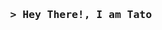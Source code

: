 
<!-- Intro  -->
<h3 align="center">
        <samp>&gt; Hey There!, I am Tato
        </samp>
</h3>


<p align="center"> 
  <samp>
    <!--br>
    「Constantly learning and improving through personal projects, online courses, and collaborations with experienced colleagues. Additionally, I enjoy practicing sports, especially cycling, which helps me maintain a balance between mind and body while tackling new challenges in the world of technology」
    <br>
    <br>
  </samp>
</p>

<p align="center">
<a href = "mailto:contato.tatobrito@gmail.com"><img src="https://img.shields.io/badge/-Gmail-%23333?style=for-the-badge&logo=gmail&logoColor=white" target="_blank"></a>
<a href="https://www.linkedin.com/in/thais-brito-70a405163" target="_blank"><img src="https://img.shields.io/badge/-LinkedIn-%230077B5?style=for-the-badge&logo=linkedin&logoColor=white"  target="_blank"></a>
</p>

<p align="center">

  <h3 align="center">
        <samp>&gt; Main Stack:
        </samp>

</p>

![HTML](https://img.shields.io/badge/HTML5-E34F26?style=for-the-badge&logo=html5&logoColor=white)&nbsp;
![CSS](https://img.shields.io/badge/CSS3-1572B6?style=for-the-badge&logo=css3&logoColor=white)&nbsp;
![JavaScript](https://img.shields.io/badge/JavaScript-F7DF1E?style=for-the-badge&logo=javascript&logoColor=black)&nbsp;
![Ruby](https://img.shields.io/badge/-Ruby-CC342D?style=for-the-badge&logo=ruby&logoColor=white)
![Rails](https://img.shields.io/badge/-Rails-CC0000?style=for-the-badge&logo=ruby-on-rails&logoColor=white)
![Tailwind CSS](https://img.shields.io/badge/Tailwind_CSS-38B2AC?style=for-the-badge&logo=tailwind-css&logoColor=white)
![React](https://img.shields.io/badge/React-61DAFB?style=for-the-badge&logo=react&logoColor=white)
![Git](https://img.shields.io/badge/GIT-E44C30?style=for-the-badge&logo=git&logoColor=white)&nbsp;
![Bitbucket](https://img.shields.io/badge/-Bitbucket-0052CC?style=for-the-badge&logo=bitbucket&logoColor=white)
![Docker](https://img.shields.io/badge/-Docker-2496ED?style=for-the-badge&logo=docker&logoColor=white)
![Postman](https://img.shields.io/badge/-Postman-FF6C37?style=for-the-badge&logo=postman&logoColor=white)
![WordPress](https://img.shields.io/badge/-WordPress-21759B?style=for-the-badge&logo=wordpress&logoColor=white)
![Webflow](https://img.shields.io/badge/-Webflow-4353FF?style=for-the-badge&logo=webflow&logoColor=white)
![Bubble](https://img.shields.io/badge/-Bubble-0077B5?style=for-the-badge&logo=bubble&logoColor=white)
![VScode](https://img.shields.io/badge/vscode-4285F4?style=for-the-badge&logo=vscode&logoColor=white)&nbsp;
![Notion](https://img.shields.io/badge/Notion-000000?style=for-the-badge&logo=notion&logoColor=white)&nbsp;
![Ubuntu](https://img.shields.io/badge/Ubuntu-E95420?style=for-the-badge&logo=ubuntu&logoColor=white)&nbsp;
![MacOS](https://img.shields.io/badge/-macOS-000000?style=for-the-badge&logo=apple&logoColor=white)

</p>
<br/>

<p align="left">
  <a href="https://github.com/alsiam?tab=repositories" target="_blank"><img alt="All Repositories" title="All Repositories" src="https://img.shields.io/badge/-All%20Repos-2962FF?style=for-the-badge&logo=koding&logoColor=white"/></a>
</p>

<div align="center">
  
[![](http://github-profile-summary-cards.vercel.app/api/cards/profile-details?username=tatobrito&theme=transparent)](https://github.com/vn7n24fzkq/github-profile-summary-cards)


<div align="center">
  <img src="https://github-readme-stats.vercel.app/api/top-langs/?username=tatobrito&theme=transparent&hide_border=true&include_all_commits=false&count_private=false&layout=compact" alt="Top Languages" style="border: none;" />
</div>


[![spotify-github-profile](https://spotify-github-profile.kittinanx.com/api/view?uid=31coj6hf7fkp7rpvdeoo77c2dfjq&cover_image=true&theme=novatorem&show_offline=false&background_color=121212&interchange=false&bar_color=53b14f&bar_color_cover=false)](https://github.com/kittinan/spotify-github-profile)


[![](https://visitcount.itsvg.in/api?id=tatobrito&icon=0&color=0)](https://visitcount.itsvg.in)

